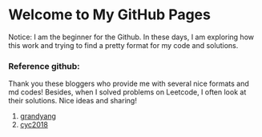 # Welcome to My GitHub Pages

Notice: I am the beginner for the Github. In these days, I am exploring how this work and trying to find a pretty format for my code and solutions. 

### Reference github:

Thank you these bloggers who provide me with several nice formats and md codes! Besides, when I solved problems on Leetcode, I often look at their solutions. Nice ideas and sharing!

1. [grandyang](https://github.com/grandyang/leetcode)
2. [cyc2018](https://github.com/CyC2018/CS-Notes/blob/master/notes/Leetcode%20题解%20-%20目录.md)
